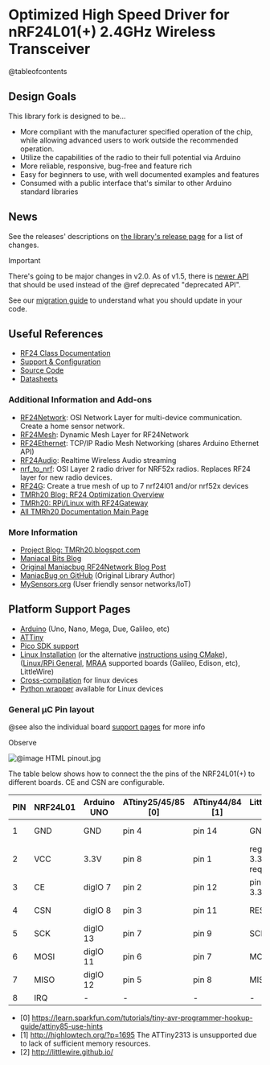 # Optimized High Speed Driver for nRF24L01(+) 2.4GHz Wireless Transceiver

@tableofcontents

## Design Goals

This library fork is designed to be...

- More compliant with the manufacturer specified operation of the chip, while allowing advanced users
  to work outside the recommended operation.
- Utilize the capabilities of the radio to their full potential via Arduino
- More reliable, responsive, bug-free and feature rich
- Easy for beginners to use, with well documented examples and features
- Consumed with a public interface that's similar to other Arduino standard libraries

## News

See the releases' descriptions on
[the library's release page](http://github.com/nRF24/RF24/releases) for a list of
changes.

> [!IMPORTANT]
> There's going to be major changes in v2.0.
> As of v1.5, there is [newer API](migration.md) that should be used instead of
> the @ref deprecated "deprecated API".
>
> See our [migration guide](migration.md) to understand what you should update in your code.

## Useful References

- [RF24 Class Documentation](classRF24.html)
- [Support & Configuration](pages.html)
- [Source Code](https://github.com/nRF24/RF24/)
- [Datasheets](https://github.com/nRF24/RF24/tree/master/datasheets)

### Additional Information and Add-ons

- [RF24Network](http://nRF24.github.io/RF24Network): OSI Network Layer for multi-device communication. Create a home sensor network.
- [RF24Mesh](http://nRF24.github.io/RF24Mesh): Dynamic Mesh Layer for RF24Network
- [RF24Ethernet](http://nRF24.github.io/RF24Ethernet): TCP/IP Radio Mesh Networking (shares Arduino Ethernet API)
- [RF24Audio](http://nRF24.github.io/RF24Audio): Realtime Wireless Audio streaming
- [nrf_to_nrf](https://github.com/TMRh20/nrf_to_nrf): OSI Layer 2 radio driver for NRF52x radios. Replaces RF24 layer for new radio devices.
- [RF24G](https://hobietime.github.io/RF24G/html/): Create a true mesh of up to 7 nrf24l01 and/or nrf52x devices
- [TMRh20 Blog: RF24 Optimization Overview](http://tmrh20.blogspot.com/2014/03/high-speed-data-transfers-and-wireless.html)
- [TMRh20: RPi/Linux with RF24Gateway](http://tmrh20.blogspot.com/2016/08/raspberry-pilinux-with-nrf24l01.html)
- [All TMRh20 Documentation Main Page](http://tmrh20.github.io/)

### More Information

- [Project Blog: TMRh20.blogspot.com](http://TMRh20.blogspot.com)
- [Maniacal Bits Blog](http://maniacalbits.blogspot.ca/)
- [Original Maniacbug RF24Network Blog Post](https://maniacbug.wordpress.com/2012/03/30/rf24network/)
- [ManiacBug on GitHub](https://github.com/maniacbug/RF24) (Original Library Author)
- [MySensors.org](http://www.mysensors.org/) (User friendly sensor networks/IoT)

## Platform Support Pages

- [Arduino](arduino.md) (Uno, Nano, Mega, Due, Galileo, etc)
- [ATTiny](attiny.md)
- [Pico SDK support](pico_sdk.md)
- [Linux Installation](linux_install.md) (or the alternative [instructions using CMake](using_cmake.md)),
  ([Linux/RPi General](rpi_general.md), [MRAA](mraa.md) supported boards (Galileo, Edison, etc), LittleWire)
- [Cross-compilation](cross_compile.md) for linux devices
- [Python wrapper](python_wrapper.md) available for Linux devices

### General µC Pin layout

@see also the individual board [support pages](pages.html) for more info

Observe

![@image HTML pinout.jpg](https://github.com/nRF24/RF24/raw/master/images/pinout.jpg)

The table below shows how to connect the the pins of the NRF24L01(+) to different boards.
CE and CSN are configurable.

| PIN | NRF24L01 | Arduino UNO | ATtiny25/45/85 [0] | ATtiny44/84 [1] | LittleWire [2]          | RPI        | RPi -P1 Connector |
| --- | -------- | ----------- | ------------------ | --------------- | ----------------------- | ---------- | ----------------- |
| 1   | GND      | GND         | pin 4              | pin 14          | GND                     | rpi-gnd    | (25)              |
| 2   | VCC      | 3.3V        | pin 8              | pin 1           | regulator 3.3V required | rpi-3v3    | (17)              |
| 3   | CE       | digIO 7     | pin 2              | pin 12          | pin to 3.3V             | rpi-gpio22 | (15)              |
| 4   | CSN      | digIO 8     | pin 3              | pin 11          | RESET                   | rpi-gpio8  | (24)              |
| 5   | SCK      | digIO 13    | pin 7              | pin 9           | SCK                     | rpi-sclk   | (23)              |
| 6   | MOSI     | digIO 11    | pin 6              | pin 7           | MOSI                    | rpi-mosi   | (19)              |
| 7   | MISO     | digIO 12    | pin 5              | pin 8           | MISO                    | rpi-miso   | (21)              |
| 8   | IRQ      | -           | -                  | -               | -                       | -          | -                 |

- [0] https://learn.sparkfun.com/tutorials/tiny-avr-programmer-hookup-guide/attiny85-use-hints
- [1] http://highlowtech.org/?p=1695 The ATTiny2313 is unsupported due to lack of sufficient memory resources.
- [2] http://littlewire.github.io/
